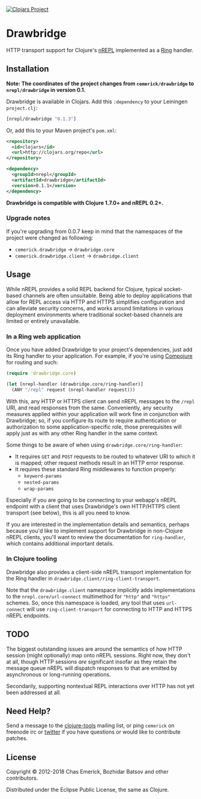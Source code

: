 [![Clojars Project](https://img.shields.io/clojars/v/nrepl/drawbridge.svg)](https://clojars.org/nrepl/drawbridge)

# Drawbridge

HTTP transport support for Clojure's
[nREPL](http://github.com/nrepl/nrepl) implemented as a
[Ring](http://github.com/ring-clojure/ring) handler.

## Installation

**Note: The coordinates of the project changes from `cemerick/drawbridge` to
`nrepl/drawbridge` in version 0.1.**

Drawbridge is available in Clojars. Add this `:dependency` to your Leiningen
`project.clj`:

```clojure
[nrepl/drawbridge "0.1.3"]
```

Or, add this to your Maven project's `pom.xml`:

```xml
<repository>
  <id>clojars</id>
  <url>http://clojars.org/repo</url>
</repository>

<dependency>
  <groupId>nrepl</groupId>
  <artifactId>drawbridge</artifactId>
  <version>0.1.1</version>
</dependency>
```

**Drawbridge is compatible with Clojure 1.7.0+ and nREPL 0.2+.**

### Upgrade notes

If you're upgrading from 0.0.7 keep in mind that the namespaces of the
project were changed as following:

* `cemerick.drawbridge` -> `drawbridge.core`
* `cemerick.drawbridge.client` -> `drawbridge.client`

## Usage

While nREPL provides a solid REPL backend for Clojure, typical
socket-based channels are often unsuitable.  Being able to deploy
applications that allow for REPL access via HTTP and HTTPS simplifies
configuration and can alleviate security concerns, and works around
limitations in various deployment environments where traditional
socket-based channels are limited or entirely unavailable.

### In a Ring web application

Once you have added Drawbridge to your project's dependencies, just
add its Ring handler to your application.  For example, if you're using
[Compojure](https://github.com/weavejester/compojure) for routing and
such:

```clojure
(require 'drawbridge.core)

(let [nrepl-handler (drawbridge.core/ring-handler)]
  (ANY "/repl" request (nrepl-handler request)))
```

With this, any HTTP or HTTPS client can send nREPL messages to the
`/repl` URI, and read responses from the same.  Conveniently, any
security measures applied within your application will work fine in
conjunction with Drawbridge; so, if you configure its route to require
authentication or authorization to some application-specific role, those
prerequisites will apply just as with any other Ring handler in the same
context.

Some things to be aware of when using `drawbridge.core/ring-handler`:

 * It requires `GET` and `POST` requests
   to be routed to whatever URI to which it is mapped; other request
   methods result in an HTTP error response.
 * It requires these standard Ring middlewares to function properly:
   * `keyword-params`
   * `nested-params`
   * `wrap-params`

Especially if you are going to be connecting to your webapp's nREPL
endpoint with a client that uses Drawbridge's own HTTP/HTTPS client
transport (see below), this is all you need to know.

If you are interested in the implementation details and semantics,
perhaps because you'd like to implement support for Drawbridge in
non-Clojure nREPL clients, you'll want to review the documentation for
`ring-handler`, which contains additional important details.

### In Clojure tooling

Drawbridge also provides a client-side nREPL transport implementation
for the Ring handler in `drawbridge.client/ring-client-transport`.

Note that the `drawbridge.client` namespace implicitly adds
implementations to the `nrepl.core/url-connect` multimethod for
`"http"` and `"https"` schemes. So, once this namespace is loaded, any
tool that uses `url-connect` will use `ring-client-transport` for
connecting to HTTP and HTTPS nREPL endpoints.

## TODO

The biggest outstanding issues are around the semantics of how HTTP
session (might optionally) map onto nREPL sessions.  Right now, they
don't at all, though HTTP sessions _are_ significant insofar as they
retain the message queue nREPL will dispatch responses to that are
emitted by asynchronous or long-running operations.

Secondarily, supporting nontextual REPL interactions over HTTP has not
yet been addressed at all.

## Need Help?

Send a message to the [clojure-tools](http://groups.google.com/group/clojure-tools)
mailing list, or ping `cemerick` on freenode irc or
[twitter](http://twitter.com/cemerick) if you have questions
or would like to contribute patches.

## License

Copyright © 2012-2018 Chas Emerick, Bozhidar Batsov and other contributors.

Distributed under the Eclipse Public License, the same as Clojure.
